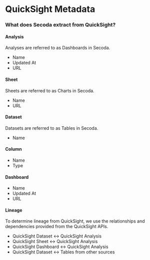 # QuickSight Metadata

### What does Secoda extract from QuickSight?

#### Analysis

Analyses are referred to as Dashboards in Secoda.

* Name
* Updated At
* URL

#### Sheet

Sheets are referred to as Charts in Secoda.

* Name
* URL

#### Dataset

Datasets are referred to as Tables in Secoda.

* Name

#### Column

* Name
* Type

#### Dashboard

* Name
* Updated At
* URL

#### Lineage

To determine lineage from QuickSight, we use the relationships and dependencies provided from the QuickSight APIs.

* QuickSight Dataset <-> QuickSight Analysis
* QuickSight Sheet <-> QuickSight Analysis
* QuickSight Dashboard <-> QuickSight Analysis
* QuickSight Dataset <-> Tables from other sources

